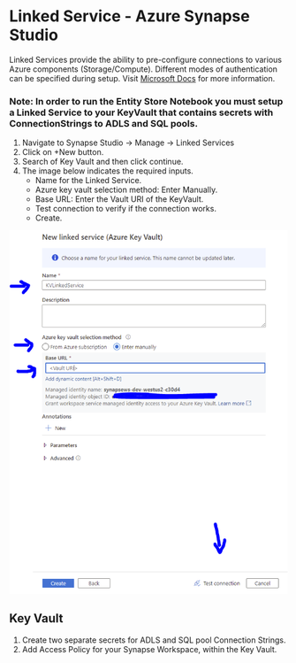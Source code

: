 # Linked Service - Azure Synapse Studio

Linked Services provide the ability to pre-configure connections to various Azure components (Storage/Compute). Different modes of authentication can be specified during setup.
Visit [Microsoft Docs](https://docs.microsoft.com/en-us/azure/data-factory/concepts-linked-services) for more information.

### Note: In order to run the Entity Store Notebook you must setup a Linked Service to your KeyVault that contains secrets with ConnectionStrings to ADLS and SQL pools.

1. Navigate to Synapse Studio -> Manage -> Linked Services
2. Click on +New button.
3. Search of Key Vault and then click continue.
4. The image below indicates the required inputs.
    - Name for the Linked Service.
    - Azure key vault selection method: Enter Manually.
    - Base URL: Enter the Vault URI of the KeyVault.
    - Test connection to verify if the connection works.
    - Create.

![Images](.wiki/images/LinkedServiceIMG.png)

## Key Vault
1. Create two separate secrets for ADLS and SQL pool Connection Strings.
2. Add Access Policy for your Synapse Workspace, within the Key Vault.
